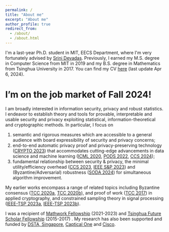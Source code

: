 ```yaml
---
permalink: /
title: "About me"
excerpt: "About me"
author_profile: true
redirect_from: 
  - /about/
  - /about.html
---
```


I'm a last-year Ph.D. student in MIT, EECS Department, where I'm very fortunately advised by [Srini Devadas](https://people.csail.mit.edu/devadas). Previously, I earned my M.S. degree in Computer Science from MIT in 2019 and my B.S. degree in Mathematics from Tsinghua University in 2017. You can find my CV [here](files/Hanshen_Xiao_CV.pdf) (last update Apr 6, 2024). 

I’m on the job market of Fall 2024!
======

I am broadly interested in information security, privacy and robust statistics. I endeavor to establish theory and tools for provable, interpretable and usable security and privacy exploiting statistical, information-theoretical and cryptographic methods. In particular, I focus on 

1. semantic and rigorous measures which are accessible to a general audience with board expressibility of security and privacy concerns;
2. end-to-end automatic privacy proof and privacy-preserving technology ([CRYPTO 2023](https://link.springer.com/chapter/10.1007/978-3-031-38545-2_20)) that accommodates cutting-edge advancements in data science and machine learning ([ICML 2020](https://proceedings.mlr.press/v119/wang20y/wang20y.pdf), [PODS 2022](https://dl.acm.org/doi/pdf/10.1145/3517804.3524144), [CCS 2024](https://people.csail.mit.edu/devadas/pubs/Learnable_Obfuscation.pdf));
3. fundamental relationship between security & privacy, the minimal utility/efficiency overhead ([CCS 2023](https://dl.acm.org/doi/pdf/10.1145/3576915.3623142), [IEEE S&P 2023](https://ieeexplore.ieee.org/abstract/document/10179409)) and (Byzantine/Adversarial) robustness ([SODA 2024](https://epubs.siam.org/doi/pdf/10.1137/1.9781611977912.115)) for simultaneous algorithm improvement.

My earlier works encompass a range of related topics including Byzantine consensus ([TCC 2020a](https://eprint.iacr.org/2020/590.pdf), [TCC 2020b](https://eprint.iacr.org/2020/1236.pdf)), and proof of work ([TCC 2017](https://eprint.iacr.org/2017/904.pdf)) in applied cryptography, and constrained sampling theory in signal processing ([IEEE-TSP 2023a](https://ieeexplore.ieee.org/abstract/document/10049583), [IEEE-TSP 2023b](https://ieeexplore.ieee.org/abstract/document/10050789)).

I was a recipient of [Mathwork Fellowship](https://engineering.mit.edu/fellows/hanshen-xiao/) (2021-2023) and [Tsinghua Future Scholar Fellowship](https://www.tsinghua.edu.cn/jyjx/yjsjy/jztx.htm) (2015-2017) . My research has also been supported and funded by [DSTA, Singapore](https://www.dsta.gov.sg/home), [Captical One](https://www.capitalone.com) and [Cisco](https://www.cisco.com/#tabs-9cfa4a460b-item-b8ba101fed-tab). 





 

